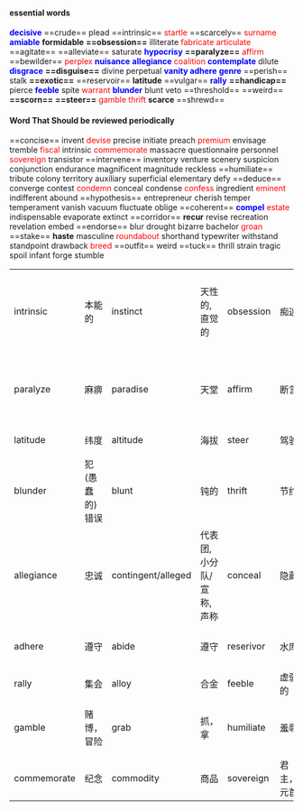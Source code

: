 #### essential words
<b><mark style="background: transparent; color: blue">decisive</mark></b> ==crude== plead ==intrinsic== <mark style="background: transparent; color: red">startle</mark> ==scarcely== <mark style="background: transparent; color: red">surname</mark> <b><mark style="background: transparent; color: blue">amiable</mark></b> **formidable** **==obsession==** illiterate <mark style="background: transparent; color: red">fabricate</mark> <mark style="background: transparent; color: red">articulate</mark> ==agitate== ==alleviate== saturate <b><mark style="background: transparent; color: blue">hypocrisy</mark></b> **==paralyze==** <mark style="background: transparent; color: red">affirm</mark> ==bewilder== <mark style="background: transparent; color: red">perplex</mark> <b><mark style="background: transparent; color: blue">nuisance</mark></b> <b><mark style="background: transparent; color: blue">allegiance</mark></b> <mark style="background: transparent; color: red">coalition</mark> <b><mark style="background: transparent; color: blue">contemplate</mark></b> dilute <b><mark style="background: transparent; color: blue">disgrace</mark></b> **==disguise==** divine perpetual <b><mark style="background: transparent; color: blue">vanity adhere</mark></b> <b><mark style="background: transparent; color: blue">genre</mark></b> ==perish== stalk **==exotic==** ==reservoir== **latitude** ==vulgar== <b><mark style="background: transparent; color: blue">rally</mark></b> **==handicap==** pierce <b><mark style="background: transparent; color: blue">feeble</mark></b> spite <mark style="background: transparent; color: red">warrant</mark> <b><mark style="background: transparent; color: blue">blunder</mark></b> blunt veto ==threshold== ==weird== **==scorn==** **==steer==** <mark style="background: transparent; color: red">gamble</mark> <mark style="background: transparent; color: red">thrift</mark> **scarce** ==shrewd== 

#### Word That Should be reviewed periodically
==concise== invent <mark style="background: transparent; color: red">devise</mark> precise initiate preach <mark style="background: transparent; color: red">premium</mark> envisage tremble <mark style="background: transparent; color: red">fiscal</mark> intrinsic <mark style="background: transparent; color: red">commemorate</mark> massacre questionnaire personnel <mark style="background: transparent; color: red">sovereign</mark> transistor ==intervene== inventory venture scenery suspicion conjunction endurance magnificent magnitude reckless ==humiliate== tribute colony territory auxiliary superficial elementary defy ==deduce== converge contest <mark style="background: transparent; color: red">condemn</mark> conceal condense <mark style="background: transparent; color: red">confess</mark> ingredient <mark style="background: transparent; color: red">eminent</mark> indifferent abound ==hypothesis== entrepreneur cherish temper temperament vanish vacuum fluctuate oblige ==coherent== <b><mark style="background: transparent; color: blue">compel</mark></b> <mark style="background: transparent; color: red">estate</mark> indispensable evaporate extinct ==corridor== **recur** revise recreation revelation embed ==endorse== blur drought bizarre bachelor <mark style="background: transparent; color: red">groan</mark> ==stake== **haste** masculine <mark style="background: transparent; color: red">roundabout</mark> shorthand typewriter withstand standpoint drawback <mark style="background: transparent; color: red">breed</mark> ==outfit== weird ==tuck== thrill strain tragic spoil infant forge stumble 

|  |  |  |  |  |  |  |  |
| ---- | ---- | ---- | ---- | ---- | ---- | ---- | ---- |
| intrinsic | 本能的 | instinct | 天性的, 直觉的 | obsession | 痴迷 | recession/concession | 经济衰退/让步 |
| paralyze | 麻痹 | paradise | 天堂 | affirm | 断言 | firm/affiliate | 坚定地/附属 |
| latitude | 纬度 | altitude | 海拔 | steer | 驾驶 | stir | 搅拌 |
| blunder | 犯(愚蠢的)错误 | blunt | 钝的 | thrift | 节约 | thirsty | 口渴的 |
| allegiance | 忠诚 | contingent/alleged | 代表团, 小分队/宣称, 声称 | conceal | 隐藏 | console | 安慰 |
| adhere | 遵守 | abide | 遵守 | reserivor | 水库 | reserve | 保护区 |
| rally | 集会 | alloy | 合金 | feeble | 虚弱的 | flee | 逃跑 |
| gamble | 赌博，冒险 | grab | 抓， 拿 | humiliate | 羞辱 | humility | 谦虚, 谦卑 |
| commemorate | 纪念 | commodity | 商品 | sovereign | 君主，元首 | sovereignty | 主权 |
